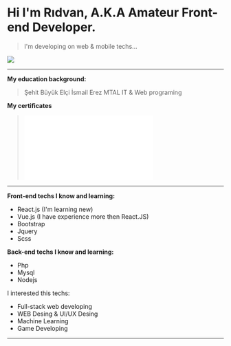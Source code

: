 # Hi I'm Rıdvan, A.K.A Amateur Front-end Developer.
> I'm developing on web & mobile techs...
 
<kbd>![](gif1.gif)</kbd>  


<hr>


**My education background:**     
> Şehit Büyük Elçi İsmail Erez MTAL IT & Web programing



**My certificates**  
> ![](pre-accuating-certifica.pdf)

<hr>  

**Front-end techs I know and learning:**  
- React.js (I'm learning new)  
- Vue.js (I have experience more then React.JS)  
- Bootstrap  
- Jquery  
- Scss  


**Back-end techs I know and learning:**  
- Php  
- Mysql  
- Nodejs  




I interested this techs:  
- Full-stack web developing  
- WEB Desing & UI/UX Desing  
- Machine Learning  
- Game Developing  

<hr>  


